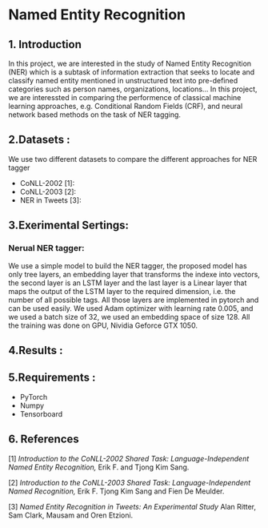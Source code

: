 # Named Entity Recognition

## 1. Introduction

In this project, we are interested in the study of Named Entity Recognition (NER) which is a subtask of information extraction that seeks to locate and classify named entity mentioned in unstructured text into pre-defined categories such as person names, organizations, locations... In this project, we are interessted in comparing the performence of classical machine learning approaches, e.g. Conditional Random Fields (CRF), and neural network based methods on the task of NER tagging. 

## 2.Datasets :
We use two different datasets to compare the different approaches for NER tagger

  * CoNLL-2002 [1]: 
  * CoNLL-2003 [2]:
  * NER in Tweets [3]:
  
## 3.Exerimental Sertings:
### Nerual NER tagger:
We use a simple model to build the NER tagger, the proposed model  has only tree layers, an embedding layer that transforms the indexe into vectors, the second layer is an LSTM layer and the last layer is a Linear layer that maps the output of the LSTM layer to the required dimension, i.e. the number of all possible tags. All those layers are implemented in pytorch and can be used easily. We used Adam optimizer with learning rate 0.005, and we used a batch size of 32, we used an embedding space of size 128. All the training was done on GPU, Nividia Geforce GTX 1050.

## 4.Results :


## 5.Requirements :
* PyTorch
* Numpy
* Tensorboard

## 6. References
[1] *Introduction to the CoNLL-2002 Shared Task: Language-Independent Named Entity Recognition,* Erik F. and Tjong Kim Sang. 

[2] *Introduction to the CoNLL-2003 Shared Task: Language-Independent Named  Recognition,* Erik F. Tjong Kim Sang and Fien De Meulder.

[3] *Named Entity Recognition in Tweets: An Experimental Study* Alan Ritter, Sam Clark, Mausam and Oren Etzioni.
    
